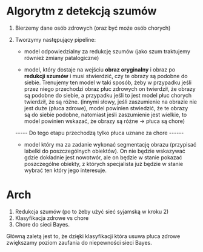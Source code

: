 # Algorytm z detekcją szumów
1. Bierzemy dane osób zdrowych (oraz być może osób chorych)
2. Tworzymy następujący pipeline: 
    - model odpowiedzialny za redukcję szumów (jako szum traktujemy również zmiany patalogiczne)

    - model, który dostaje na wejściu **obraz oryginalny** i obraz po **redukcji szumów** i musi stwierdzić, czy te obrazy są podobne do siebie. 
    Trenujemy ten model w taki sposób, żeby w przypadku jeśli przez niego przechodzi obraz płuc zdrowych on twierdził, że 
    obrazy są podobne do siebie, a przypadku jeśli to jest model płuc chorych twierdził, że są różne. 
    (innymi słowy, jeśli zaszumienie na obrazie nie jest duże (płuca zdrowe), model powinien stwiedzić, że te obrazy są do siebie podobne, natomiast jeśli zaszumienie jest wielkie, to model powinien wskazać, że obrazy są różne -> płuca są chore)
    

    ----- Do tego etapu przechodzą tylko płuca uznane za chore ------
    - model który ma za zadanie wykonać segmentację obrazu (przypisać labelki do poszczególnych obiektów). On nie będzie wskazywać
    gdzie dokładnie jest nowotwór, ale on będzie w stanie pokazać poszczególne obiekty, z których specjalista już będzie w stanie wybrać ten 
    który jego interesuje.



# Arch
1. Redukcja szumów (po to żeby użyć sieć syjamską w kroku 2)
2. Klasyfikacja zdrowe vs chore 
3. Chore do sieci Bayes.

Główną zaletą jest to, że dzięki klasyfikacji która usuwa płuca zdrowe zwiększamy poziom zaufania do niepewności sieci Bayes.





